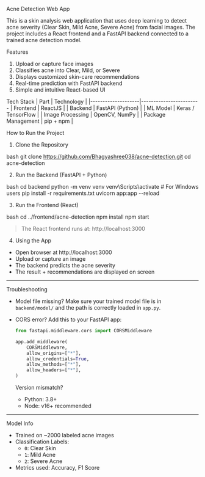 Acne Detection Web App

This is a skin analysis web application that uses deep learning to detect acne severity (Clear Skin, Mild Acne, Severe Acne) from facial images. The project includes a React frontend and a FastAPI backend connected to a trained acne detection model.

Features
1. Upload or capture face images  
2. Classifies acne into Clear, Mild, or Severe  
3. Displays customized skin-care recommendations  
4. Real-time prediction with FastAPI backend  
5. Simple and intuitive React-based UI  

Tech Stack
| Part               | Technology            |
|--------------------|------------------------
| Frontend           | ReactJS               |
| Backend            | FastAPI (Python)      |
| ML Model           | Keras / TensorFlow    |
| Image Processing   | OpenCV, NumPy         |
| Package Management | pip + npm             |

How to Run the Project
1. Clone the Repository

bash
git clone https://github.com/Bhagyashree038/acne-detection.git
cd acne-detection

2. Run the Backend (FastAPI + Python)

bash
cd backend
python -m venv venv
venv\Scripts\activate        # For Windows users
pip install -r requirements.txt
uvicorn app:app --reload

3. Run the Frontend (React)

bash
cd ../frontend/acne-detection
npm install
npm start


> The React frontend runs at: http://localhost:3000

4. Using the App

- Open browser at http://localhost:3000
- Upload or capture an image
- The backend predicts the acne severity
- The result + recommendations are displayed on screen

---

Troubleshooting

- Model file missing?
  Make sure your trained model file is in `backend/model/` and the path is correctly loaded in `app.py`.

- CORS error?
  Add this to your FastAPI app:

  ```python
  from fastapi.middleware.cors import CORSMiddleware

  app.add_middleware(
      CORSMiddleware,
      allow_origins=["*"],
      allow_credentials=True,
      allow_methods=["*"],
      allow_headers=["*"],
  )
  ```

  Version mismatch?
  - Python: 3.8+  
  - Node: v16+ recommended

---

Model Info

- Trained on ~2000 labeled acne images
- Classification Labels:
  - `0`: Clear Skin
  - `1`: Mild Acne
  - `2`: Severe Acne
- Metrics used: Accuracy, F1 Score
